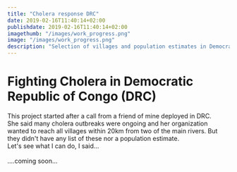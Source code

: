 ```yaml
---
title: "Cholera response DRC"
date: 2019-02-16T11:40:14+02:00
publishdate: 2019-02-16T11:40:14+02:00
imagethumb: "/images/work_progress.png"
image: "/images/work_progress.png"
description: "Selection of villages and population estimates in Democratic Republic of Congo using RStudio (Coming soon..)"
---
```



# Fighting Cholera in Democratic Republic of Congo (DRC)
<p></p>
<p>This project started after a call from a friend of mine deployed in DRC.<br>  
She said many cholera outbreaks were ongoing and her organization wanted to reach all villages within 20km from two of the main rivers. But they didn't have any list of these nor a population estimate.<br>
Let's see what I can do, I said...
<br>
<br>
....coming soon...

</p>
    

